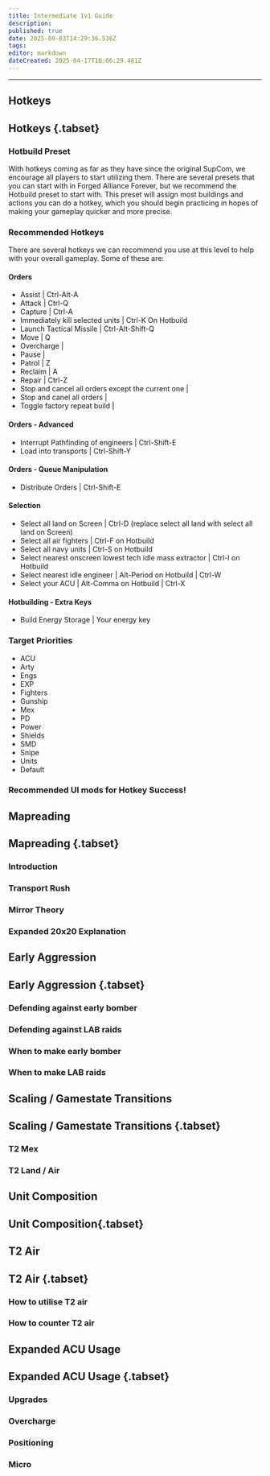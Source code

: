 ```yaml
---
title: Intermediate 1v1 Guide
description: 
published: true
date: 2025-09-03T14:29:36.536Z
tags: 
editor: markdown
dateCreated: 2025-04-17T18:06:29.481Z
---
```



---
## Hotkeys
## Hotkeys {.tabset}
### Hotbuild Preset
With hotkeys coming as far as they have since the original SupCom, we encourage all players to start utilizing them. There are several presets that you can start with in Forged Alliance Forever, but we recommend the Hotbuild preset to start with. This preset will assign most buildings and actions you can do a hotkey, which you should begin practicing in hopes of making your gameplay quicker and more precise.  

### Recommended Hotkeys
There are several hotkeys we can recommend you use at this level to help with your overall gameplay. Some of these are:

#### Orders
- Assist | Ctrl-Alt-A
- Attack | Ctrl-Q
- Capture | Ctrl-A
- Immediately kill selected units | Ctrl-K On Hotbuild
- Launch Tactical Missile | Ctrl-Alt-Shift-Q
- Move |  Q 
- Overcharge | 
- Pause | 
- Patrol | Z
- Reclaim | A
- Repair | Ctrl-Z
- Stop and cancel all orders except the current one | 
- Stop and canel all orders | 
- Toggle factory repeat build | 

#### Orders - Advanced
- Interrupt Pathfinding of engineers | Ctrl-Shift-E
- Load into transports | Ctrl-Shift-Y
#### Orders - Queue Manipulation
- Distribute Orders | Ctrl-Shift-E
#### Selection
- Select all land on Screen | Ctrl-D (replace select all land with select all land on Screen)
- Select all air fighters | Ctrl-F on Hotbuild
- Select all navy units | Ctrl-S on Hotbuild 
- Select nearest onscreen lowest tech idle mass extractor | Ctrl-I on Hotbuild
- Select nearest idle engineer | Alt-Period on Hotbuild | Ctrl-W
- Select your ACU | Alt-Comma on Hotbuild | Ctrl-X
#### Hotbuilding - Extra Keys
- Build Energy Storage | Your energy key 
### Target Priorities 
- ACU
- Arty
- Engs
- EXP
- Fighters 
- Gunship 
- Mex
- PD
- Power
- Shields
- SMD
- Snipe
- Units 
- Default
### Recommended UI mods for Hotkey Success!

## Mapreading
## Mapreading {.tabset}
### Introduction 
### Transport Rush
### Mirror Theory 
### Expanded 20x20 Explanation

## Early Aggression
## Early Aggression {.tabset}
### Defending against early bomber 
### Defending against LAB raids
### When to make early bomber
### When to make LAB raids

## Scaling / Gamestate Transitions
## Scaling / Gamestate Transitions {.tabset}
### T2 Mex
### T2 Land / Air

## Unit Composition
## Unit Composition{.tabset}
### 

## T2 Air
## T2 Air {.tabset}
### How to utilise T2 air 
### How to counter T2 air 

## Expanded ACU Usage
## Expanded ACU Usage {.tabset}
### Upgrades
### Overcharge 
### Positioning 
### Micro 